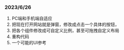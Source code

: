 ### 2023/6/26

1. PC端和手机端自适应
2. 把现在打开网站就是弹窗，修改成点击一个具体的按钮，
3. 把各个组件修改成可自定义比例，甚至可拖拽自定义布局
4. 重构代码
5. 一个可能的UI参考